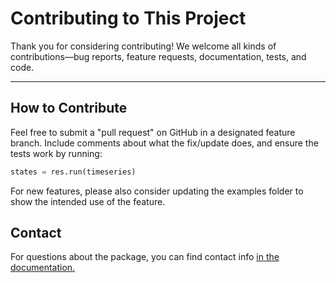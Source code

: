 # Contributing to This Project

Thank you for considering contributing! We welcome all kinds of contributions—bug reports, feature requests, documentation, tests, and code.

---

## How to Contribute
Feel free to submit a "pull request" on GitHub in a designated feature branch. Include comments about what the fix/update does, and ensure the tests work by running:
```python
states = res.run(timeseries)
```

For new features, please also consider updating the examples folder to show the intended use of the feature.

## Contact
For questions about the package, you can find contact info [in the documentation.](https://quantumreservoirpy.readthedocs.io/)
